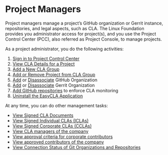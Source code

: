 # Project Managers

Project managers manage a project’s GitHub organization or Gerrit instance, repositories, and legal aspects, such as CLA. The Linux Foundation provides you administrator access for project\(s\), and you use the Project Control Center \(PCC\), also referred as Project Console, to manage projects.

As a project administrator, you do the following activities:

1. [Sign in to Project Control Center](sign-in-to-project-control-center.md)
2. [View CLA Details for a Project](manage-cla-groups.md)
3. [Add a New CLA Group](create-new-cla-group.md)
4. [Add or Remove Project from CLA Group](add-or-remove-a-project-from-cla-group.md)
5. [Add](add-and-manage-git-organizations-and-repositories/#add-github-organization) or [Disassociate](add-and-manage-git-organizations-and-repositories/#disassociate-github-organization) GitHub Organization
6. [Add](add-and-manage-git-organizations-and-repositories/#add-gerrit-organization) or [Disassociate](add-and-manage-git-organizations-and-repositories/#disassociate-gerrit-organization) Gerrit Organization 
7. [Add GitHub repositories](add-and-manage-git-organizations-and-repositories/add-or-remove-git-repositories-for-cla-monitoring.md) to enforce CLA monitoring
8. [Uninstall the EasyCLA Application](uninstall-the-easycla-application.md)

At any time, you can do other management tasks:

* [View Signed CLA Documents]()
* [View Signed Individual CLAs \(ICLAs\)]()
* [View Signed Corporate CLAs \(CCLAs\)]()
* [View CLA managers of the company]()
* [View approval criteria for corporate contributors]()
* [View approved contributors of the company]()
* [View Connection Status of Git Organizations and Repositories](add-and-manage-git-organizations-and-repositories/view-connection-status-of-git-organizations-and-repositories.md)



